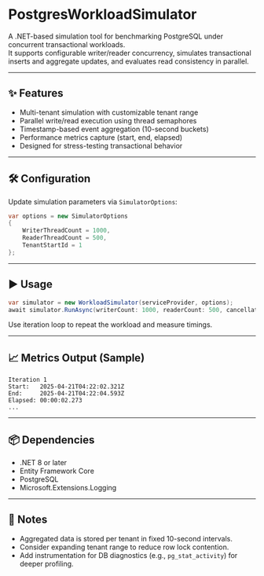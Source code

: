 # PostgresWorkloadSimulator

A .NET-based simulation tool for benchmarking PostgreSQL under concurrent transactional workloads.  
It supports configurable writer/reader concurrency, simulates transactional inserts and aggregate updates, and evaluates read consistency in parallel.

---

## ✨ Features

- Multi-tenant simulation with customizable tenant range
- Parallel write/read execution using thread semaphores
- Timestamp-based event aggregation (10-second buckets)
- Performance metrics capture (start, end, elapsed)
- Designed for stress-testing transactional behavior

---

## 🛠 Configuration

Update simulation parameters via `SimulatorOptions`:

```csharp
var options = new SimulatorOptions
{
    WriterThreadCount = 1000,
    ReaderThreadCount = 500,
    TenantStartId = 1
};
```

---

## ▶️ Usage

```csharp
var simulator = new WorkloadSimulator(serviceProvider, options);
await simulator.RunAsync(writerCount: 1000, readerCount: 500, cancellationToken);
```

Use iteration loop to repeat the workload and measure timings.

---

## 📈 Metrics Output (Sample)

```
Iteration 1
Start:   2025-04-21T04:22:02.321Z
End:     2025-04-21T04:22:04.593Z
Elapsed: 00:00:02.273
...
```

---

## 📦 Dependencies

- .NET 8 or later
- Entity Framework Core
- PostgreSQL
- Microsoft.Extensions.Logging

---

## 📌 Notes

- Aggregated data is stored per tenant in fixed 10-second intervals.
- Consider expanding tenant range to reduce row lock contention.
- Add instrumentation for DB diagnostics (e.g., `pg_stat_activity`) for deeper profiling.
